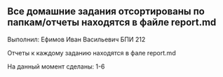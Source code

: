 ## Все домашние задания отсортированы по папкам/отчеты находятся в файле report.md

Выполнил: Ефимов Иван Васильевич БПИ 212

Отчеты к каждому заданию находятся в фале report.md

На данный момент сделаны: 1-6

